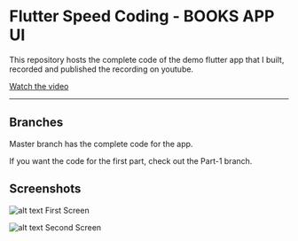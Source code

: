 # Flutter Speed Coding - BOOKS APP UI
This repository hosts the complete code of the demo flutter app that I built, recorded and published the recording on youtube.

[Watch the video](https://youtu.be/trbJ9cNLAHk)

---

## Branches

Master branch has the complete code for the app.

If you want the code for the first part, check out the Part-1 branch.

## Screenshots

![alt text](https://github.com/Ronak99/Flutter-Speed-Coding---BooksApp/blob/master/screenshots/first_page.jpeg)
First Screen

![alt text](https://github.com/Ronak99/Flutter-Speed-Coding---BooksApp/blob/master/screenshots/second_page.jpeg)
Second Screen

